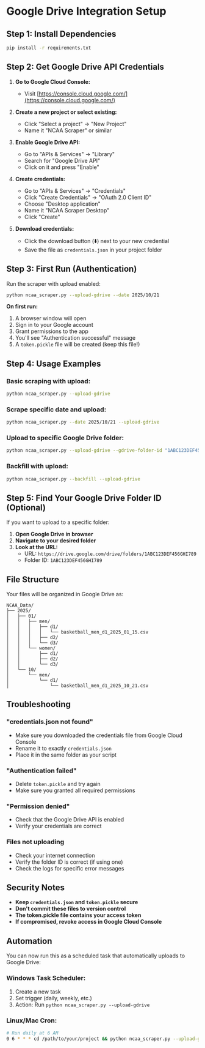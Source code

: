 # Google Drive Integration Setup

## Step 1: Install Dependencies

```bash
pip install -r requirements.txt
```

## Step 2: Get Google Drive API Credentials

1. **Go to Google Cloud Console:**
   - Visit [https://console.cloud.google.com/](https://console.cloud.google.com/)

2. **Create a new project or select existing:**
   - Click "Select a project" → "New Project"
   - Name it "NCAA Scraper" or similar

3. **Enable Google Drive API:**
   - Go to "APIs & Services" → "Library"
   - Search for "Google Drive API"
   - Click on it and press "Enable"

4. **Create credentials:**
   - Go to "APIs & Services" → "Credentials"
   - Click "Create Credentials" → "OAuth 2.0 Client ID"
   - Choose "Desktop application"
   - Name it "NCAA Scraper Desktop"
   - Click "Create"

5. **Download credentials:**
   - Click the download button (⬇️) next to your new credential
   - Save the file as `credentials.json` in your project folder

## Step 3: First Run (Authentication)

Run the scraper with upload enabled:

```bash
python ncaa_scraper.py --upload-gdrive --date 2025/10/21
```

**On first run:**
1. A browser window will open
2. Sign in to your Google account
3. Grant permissions to the app
4. You'll see "Authentication successful" message
5. A `token.pickle` file will be created (keep this file!)

## Step 4: Usage Examples

### Basic scraping with upload:
```bash
python ncaa_scraper.py --upload-gdrive
```

### Scrape specific date and upload:
```bash
python ncaa_scraper.py --date 2025/10/21 --upload-gdrive
```

### Upload to specific Google Drive folder:
```bash
python ncaa_scraper.py --upload-gdrive --gdrive-folder-id "1ABC123DEF456"
```

### Backfill with upload:
```bash
python ncaa_scraper.py --backfill --upload-gdrive
```

## Step 5: Find Your Google Drive Folder ID (Optional)

If you want to upload to a specific folder:

1. **Open Google Drive in browser**
2. **Navigate to your desired folder**
3. **Look at the URL:**
   - URL: `https://drive.google.com/drive/folders/1ABC123DEF456GHI789`
   - Folder ID: `1ABC123DEF456GHI789`

## File Structure

Your files will be organized in Google Drive as:
```
NCAA_Data/
├── 2025/
│   ├── 01/
│   │   ├── men/
│   │   │   ├── d1/
│   │   │   │   └── basketball_men_d1_2025_01_15.csv
│   │   │   ├── d2/
│   │   │   └── d3/
│   │   └── women/
│   │       ├── d1/
│   │       ├── d2/
│   │       └── d3/
│   └── 10/
│       └── men/
│           └── d1/
│               └── basketball_men_d1_2025_10_21.csv
```

## Troubleshooting

### "credentials.json not found"
- Make sure you downloaded the credentials file from Google Cloud Console
- Rename it to exactly `credentials.json`
- Place it in the same folder as your script

### "Authentication failed"
- Delete `token.pickle` and try again
- Make sure you granted all required permissions

### "Permission denied"
- Check that the Google Drive API is enabled
- Verify your credentials are correct

### Files not uploading
- Check your internet connection
- Verify the folder ID is correct (if using one)
- Check the logs for specific error messages

## Security Notes

- **Keep `credentials.json` and `token.pickle` secure**
- **Don't commit these files to version control**
- **The token.pickle file contains your access token**
- **If compromised, revoke access in Google Cloud Console**

## Automation

You can now run this as a scheduled task that automatically uploads to Google Drive:

### Windows Task Scheduler:
1. Create a new task
2. Set trigger (daily, weekly, etc.)
3. Action: Run `python ncaa_scraper.py --upload-gdrive`

### Linux/Mac Cron:
```bash
# Run daily at 6 AM
0 6 * * * cd /path/to/your/project && python ncaa_scraper.py --upload-gdrive
```
